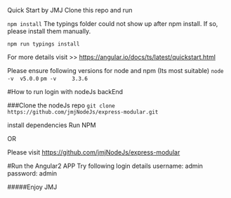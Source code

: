 Quick Start by JMJ
Clone this repo and run

`npm install`
The typings folder could not show up after npm install. If so, please install them manually.

`npm run typings install`

For more details visit >> 
https://angular.io/docs/ts/latest/quickstart.html

Please ensure following versions for node and npm (Its most suitable)
`node -v  v5.0.0`
`pm -v     3.3.6`


#How to run login with nodeJs backEnd

###Clone the nodeJs repo 
`git clone https://github.com/jmjNodeJs/express-modular.git`

install dependencies
Run NPM

OR

Please visit https://github.com/jmjNodeJs/express-modular


#Run the Angular2 APP 
Try following login details
username: admin
password: admin


#####Enjoy
JMJ